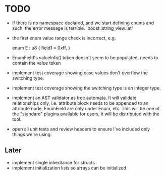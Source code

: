 # TODO
- if there is no namespace declared, and we start defining enums and such, the error message is terrible. 'boost::string_view::at'

- the first enum value range check is incorrect, e.g. 

	enum E : u8 {
		field1 = 0xff,
	}

- EnumField's valueInfo() token doesn't seem to be populated, needs to contain the value token 

- implement test coverage showing case values don't overflow the switching type.
- implement test coverage showing the switching type is an integer type. 

- implement an AST validator as tree automata. It will validate relationships only, i.e. attribute block needs to be appended to an attribute node, EnumField are only under Enum, etc. This will be one of the "standard" plugins available for users, it will be distributed with the tool.
- open all unit tests and review headers to ensure I've included only things we're using. 

## Later 

- implement single inheritance for structs
- implement initialization lists so arrays can be initialized
